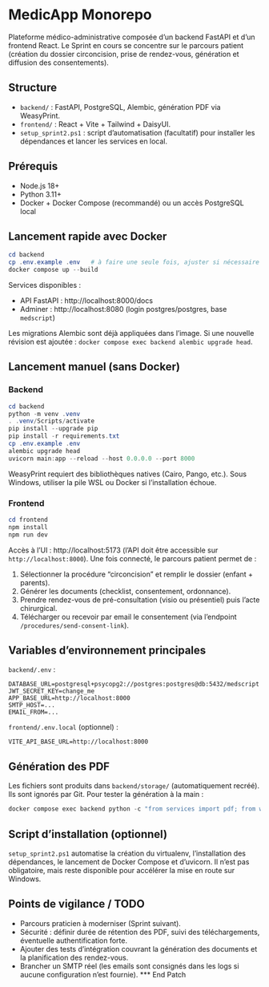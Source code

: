# MedicApp Monorepo

Plateforme médico-administrative composée d’un backend FastAPI et d’un frontend React. Le Sprint en cours se concentre sur le parcours patient (création du dossier circoncision, prise de rendez-vous, génération et diffusion des consentements).

## Structure

- `backend/` : FastAPI, PostgreSQL, Alembic, génération PDF via WeasyPrint.
- `frontend/` : React + Vite + Tailwind + DaisyUI.
- `setup_sprint2.ps1` : script d’automatisation (facultatif) pour installer les dépendances et lancer les services en local.

## Prérequis

- Node.js 18+
- Python 3.11+
- Docker + Docker Compose (recommandé) ou un accès PostgreSQL local

## Lancement rapide avec Docker

```powershell
cd backend
cp .env.example .env   # à faire une seule fois, ajuster si nécessaire
docker compose up --build
```

Services disponibles :

- API FastAPI : http://localhost:8000/docs
- Adminer : http://localhost:8080 (login postgres/postgres, base `medscript`)

Les migrations Alembic sont déjà appliquées dans l’image. Si une nouvelle révision est ajoutée : `docker compose exec backend alembic upgrade head`.

## Lancement manuel (sans Docker)

### Backend

```powershell
cd backend
python -m venv .venv
. .venv/Scripts/activate
pip install --upgrade pip
pip install -r requirements.txt
cp .env.example .env
alembic upgrade head
uvicorn main:app --reload --host 0.0.0.0 --port 8000
```

WeasyPrint requiert des bibliothèques natives (Cairo, Pango, etc.). Sous Windows, utiliser la pile WSL ou Docker si l’installation échoue.

### Frontend

```powershell
cd frontend
npm install
npm run dev
```

Accès à l’UI : http://localhost:5173 (l’API doit être accessible sur `http://localhost:8000`). Une fois connecté, le parcours patient permet de :

1. Sélectionner la procédure “circoncision” et remplir le dossier (enfant + parents).
2. Générer les documents (checklist, consentement, ordonnance).
3. Prendre rendez-vous de pré-consultation (visio ou présentiel) puis l’acte chirurgical.
4. Télécharger ou recevoir par email le consentement (via l’endpoint `/procedures/send-consent-link`).

## Variables d’environnement principales

`backend/.env` :

```
DATABASE_URL=postgresql+psycopg2://postgres:postgres@db:5432/medscript
JWT_SECRET_KEY=change_me
APP_BASE_URL=http://localhost:8000
SMTP_HOST=...
EMAIL_FROM=...
```

`frontend/.env.local` (optionnel) :

```
VITE_API_BASE_URL=http://localhost:8000
```

## Génération des PDF

Les fichiers sont produits dans `backend/storage/` (automatiquement recréé). Ils sont ignorés par Git. Pour tester la génération à la main :

```powershell
docker compose exec backend python -c "from services import pdf; from weasyprint import HTML; HTML(string='<h1>Test</h1>').write_pdf('/tmp/test.pdf'); print('OK')"
```

## Script d’installation (optionnel)

`setup_sprint2.ps1` automatise la création du virtualenv, l’installation des dépendances, le lancement de Docker Compose et d’uvicorn. Il n’est pas obligatoire, mais reste disponible pour accélérer la mise en route sur Windows.

## Points de vigilance / TODO

- Parcours praticien à moderniser (Sprint suivant).
- Sécurité : définir durée de rétention des PDF, suivi des téléchargements, éventuelle authentification forte.
- Ajouter des tests d’intégration couvrant la génération des documents et la planification des rendez-vous.
- Brancher un SMTP réel (les emails sont consignés dans les logs si aucune configuration n’est fournie).
*** End Patch
